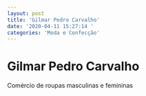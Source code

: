 ```yaml
---
layout: post
title: 'Gilmar Pedro Carvalho'
date: '2020-04-11 15:27:14 '
categories: 'Moda e Confecção'
---
```


# Gilmar Pedro Carvalho

Comércio de roupas masculinas e femininas
